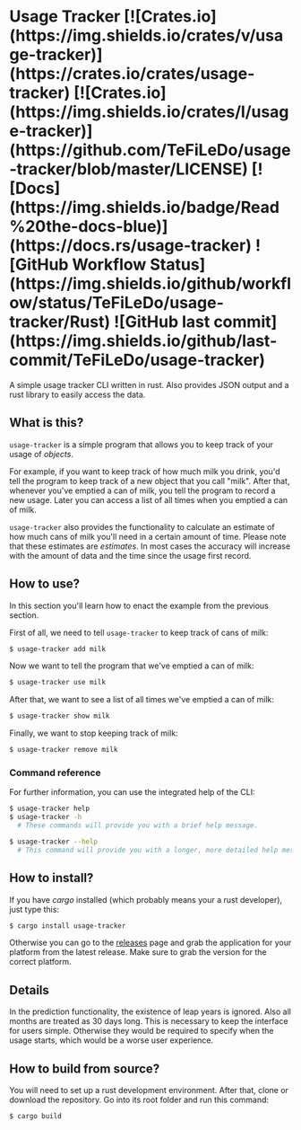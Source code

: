 <h1>
    Usage Tracker
    [![Crates.io](https://img.shields.io/crates/v/usage-tracker)](https://crates.io/crates/usage-tracker)
    [![Crates.io](https://img.shields.io/crates/l/usage-tracker)](https://github.com/TeFiLeDo/usage-tracker/blob/master/LICENSE)
    [![Docs](https://img.shields.io/badge/Read%20the-docs-blue)](https://docs.rs/usage-tracker)
    ![GitHub Workflow Status](https://img.shields.io/github/workflow/status/TeFiLeDo/usage-tracker/Rust)
    ![GitHub last commit](https://img.shields.io/github/last-commit/TeFiLeDo/usage-tracker)
</h1>

A simple usage tracker CLI written in rust. Also provides JSON output and a rust
library to easily access the data.

## What is this?
`usage-tracker` is a simple program that allows you to keep track of your usage
of _objects_.

For example, if you want to keep track of how much milk you drink, you'd tell
the program to keep track of a new object that you call "milk". After that,
whenever you've emptied a can of milk, you tell the program to record a new
usage. Later you can access a list of all times when you emptied a can of milk.

`usage-tracker` also provides the functionality to calculate an estimate of how
much cans of milk you'll need in a certain amount of time. Please note that
these estimates are _estimates_. In most cases the accuracy will increase with
the amount of data and the time since the usage first record.

## How to use?
In this section you'll learn how to enact the example from the previous section.

First of all, we need to tell `usage-tracker` to keep track of cans of milk:
```sh
$ usage-tracker add milk
```

Now we want to tell the program that we've emptied a can of milk:
```sh
$ usage-tracker use milk
```

After that, we want to see a list of all times we've emptied a can of milk:
```sh
$ usage-tracker show milk
```

Finally, we want to stop keeping track of milk:
```sh
$ usage-tracker remove milk
```

### Command reference
For further information, you can use the integrated help of the CLI:
```sh
$ usage-tracker help
$ usage-tracker -h
  # These commands will provide you with a brief help message.

$ usage-tracker --help
  # This command will provide you with a longer, more detailed help message.
```

## How to install?
If you have _cargo_ installed (which probably means your a rust developer), just
type this:
```sh
$ cargo install usage-tracker
```

Otherwise you can go to the [releases](https://github.com/TeFiLeDo/usage-tracker/releases)
page and grab the application for your platform from the latest release. Make
sure to grab the version for the correct platform.

## Details
In the prediction functionality, the existence of leap years is ignored. Also
all months are treated as 30 days long. This is necessary to keep the interface
for users simple. Otherwise they would be required to specify when the usage
starts, which would be a worse user experience.

## How to build from source?
You will need to set up a rust development environment. After that, clone or
download the repository. Go into its root folder and run this command:
```sh
$ cargo build
```
